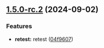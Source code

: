 ## [1.5.0-rc.2](https://github.com/rontea/theme_wf/compare/1.5.0-rc.1...1.5.0-rc.2) (2024-09-02)

### Features

* **retest:** retest ([04f9607](https://github.com/rontea/theme_wf/commit/04f96078cc2a3f217b03650cb8c4e8e49180a9fe))

